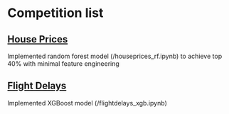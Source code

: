 # Competition list
## [House Prices](https://www.kaggle.com/competitions/house-prices-advanced-regression-techniques)
Implemented random forest model (/houseprices_rf.ipynb) to achieve top 40% with minimal feature engineering

## [Flight Delays](https://www.kaggle.com/competitions/flight-delays-fall-2018)
Implemented XGBoost model (/flightdelays_xgb.ipynb)
